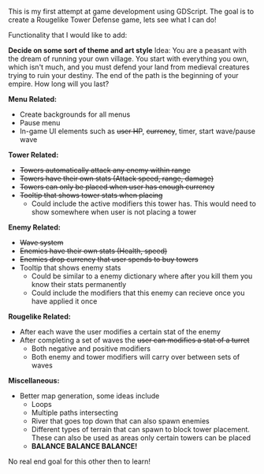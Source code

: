 This is my first attempt at game development using GDScript. The goal is to create a Rougelike Tower Defense game, lets see what I can do!


Functionality that I would like to add:

**Decide on some sort of theme and art style**
Idea: You are a peasant with the dream of running your own village. You start with everything you own, which isn't much, and you must defend your land from medieval creatures trying to ruin your destiny.
The end of the path is the beginning of your empire. How long will you last?

**Menu Related:**
- Create backgrounds for all menus
- Pause menu
- In-game UI elements such as ~~user HP~~, ~~currency~~, timer, start wave/pause wave
  
**Tower Related:**
- ~~Towers automatically attack any enemy within range~~
- ~~Towers have their own stats (Attack speed, range, damage)~~
- ~~Towers can only be placed when user has enough currency~~
- ~~Tooltip that shows tower stats when placing~~
  - Could include the active modifiers this tower has. This would need to show somewhere when user is not placing a tower

**Enemy Related:**
- ~~Wave system~~
- ~~Enemies have their own stats (Health, speed)~~
- ~~Enemies drop currency that user spends to buy towers~~
- Tooltip that shows enemy stats
  - Could be similar to a enemy dictionary where after you kill them you know their stats permanently
  - Could include the modifiers that this enemy can recieve once you have applied it once

**Rougelike Related:**
- After each wave the user modifies a certain stat of the enemy
- After completing a set of waves the ~~user can modifies a stat of a turret~~
  - Both negative and positive modifiers
  - Both enemy and tower modifiers will carry over between sets of waves
 
**Miscellaneous:**
- Better map generation, some ideas include
  - Loops
  - Multiple paths intersecting
  - River that goes top down that can also spawn enemies
  - Different types of terrain that can spawn to block tower placement. These can also be used as areas only certain towers can be placed
  - **BALANCE BALANCE BALANCE!**
  
No real end goal for this other then to learn!
